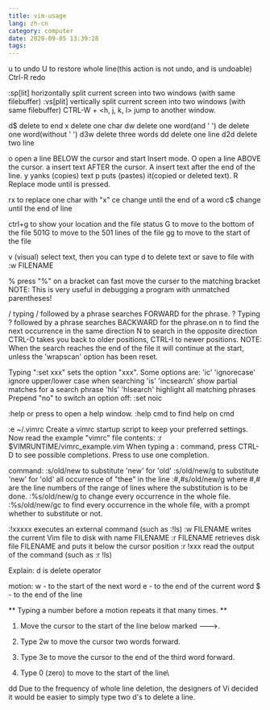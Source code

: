 ```yaml
---
title: vim-usage
lang: zh-cn
category: computer
date: 2020-09-05 13:39:28
tags:
---
```


<!-- more -->

u to undo
U to restore whole line(this action is not undo, and is undoable)
Ctrl-R redo

:sp[lit]  horizontally split current screen into two windows (with same filebuffer)
:vs[plit]  vertically split current screen into two windows (with same filebuffer)
CTRL-W + <h, j, k, l>  jump to another window.

d$ delete to end
x delete one char
dw delete one word(and ' ')
de delete one word(without ' ')
d3w delete three words
dd delete one line
d2d delete two line

o  open a line BELOW the cursor and start Insert mode.
O   open a line ABOVE the cursor.
a  insert text AFTER the cursor.
A  insert text after the end of the line.
y  yanks (copies) text
p  puts (pastes) it(copied or deleted text).
R  Replace mode until  <ESC>  is pressed.

rx  to replace one char with "x"
ce  change until the end of a word
c$  change until the end of line

ctrl+g to show your location and the file status
G  to move to the bottom of the file
501G  to move to the 501 lines of the file
gg  to move to the start of the file

v  (visual) select text, then you can type  d  to delete text or save to file with  :w FILENAME

% press "%" on a bracket can fast move the curser to the matching bracket
NOTE: This is very useful in debugging a program with unmatched parentheses!

/ typing / followed by a phrase searches FORWARD for the phrase.
? Typing  ?  followed by a phrase searches BACKWARD for the phrase.on
n to find the next occurrence in the same direction
N to search in the opposite direction
CTRL-O takes you back to older positions, CTRL-I to newer positions.
NOTE: When the search reaches the end of the file it will continue at the
      start, unless the 'wrapscan' option has been reset.

Typing ":set xxx" sets the option "xxx".  Some options are:
        'ic' 'ignorecase'       ignore upper/lower case when searching
        'is' 'incsearch'        show partial matches for a search phrase
        'hls' 'hlsearch'        highlight all matching phrases
Prepend "no" to switch an option off:   :set noic

:help  or press <F1>  to open a help window.
:help cmd  to find help on  cmd 

:e ~/.vimrc Create a vimrc startup script to keep your preferred settings.
Now read the example "vimrc" file contents: 
        :r $VIMRUNTIME/vimrc_example.vim
When typing a  :  command, press CTRL-D to see possible completions.
     Press <TAB> to use one completion.

command:
:s/old/new  to substitute 'new' for 'old'
:s/old/new/g  to substitute 'new' for 'old' all occurrence of "thee" in the line
:#,#s/old/new/g    where #,# are the line numbers of the range of lines where the substitution is to be done.
:%s/old/new/g      to change every occurrence in the whole file.
:%s/old/new/gc     to find every occurrence in the whole file, with a prompt whether to substitute or not.

:!xxxxx  executes an external command (such as :!ls)
:w FILENAME  writes the current Vim file to disk with name FILENAME
:r FILENAME  retrieves disk file FILENAME and puts it below the cursor position
:r !xxx  read the output of the command (such as :r !ls)

Explain:
d is delete operator

motion:
w - to the start of the next word
e - to the end of the current word
$ - to the end of the line


   ** Typing a number before a motion repeats it that many times. **

  1. Move the cursor to the start of the line below marked --->.

  2. Type  2w  to move the cursor two words forward.

  3. Type  3e  to move the cursor to the end of the third word forward.

  4. Type  0  (zero) to move to the start of the line\

dd Due to the frequency of whole line deletion, the designers of Vi decided
  it would be easier to simply type two d's to delete a line.